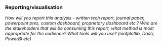 
### Reporting/visualisation

*How will you report this analysis - written tech report, journal paper, powerpoint pres, custom dashboard, proprietary dashboard etc.?*
*Who are the stakeholders that will be consuming this report, what method is most appropriate for the audience?*
*What tools will you use? (matplotlib, Dash, PowerBI etc)*
